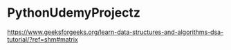 # PythonUdemyProjectz
https://www.geeksforgeeks.org/learn-data-structures-and-algorithms-dsa-tutorial/?ref=shm#matrix
